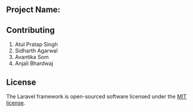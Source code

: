 ## Project Name:



## Contributing
1. Atul Pratap Singh
2. Sidharth Agarwal
3. Avantika Som
4. Anjali Bhardwaj


## License

The Laravel framework is open-sourced software licensed under the [MIT license](https://opensource.org/licenses/MIT).
